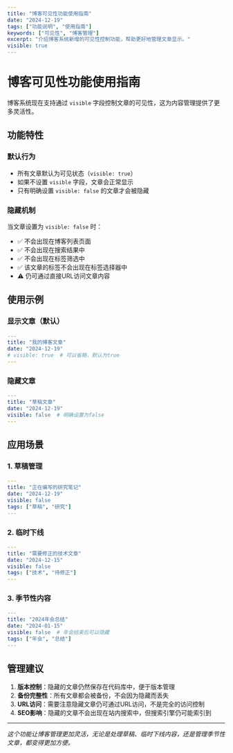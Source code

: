 ```yaml
---
title: "博客可见性功能使用指南"
date: "2024-12-19"
tags: ["功能说明", "使用指南"]
keywords: ["可见性", "博客管理"]
excerpt: "介绍博客系统新增的可见性控制功能，帮助更好地管理文章显示。"
visible: true
---
```


# 博客可见性功能使用指南

博客系统现在支持通过 `visible` 字段控制文章的可见性，这为内容管理提供了更多灵活性。

## 功能特性

### 默认行为
- 所有文章默认为可见状态（`visible: true`）
- 如果不设置 `visible` 字段，文章会正常显示
- 只有明确设置 `visible: false` 的文章才会被隐藏

### 隐藏机制
当文章设置为 `visible: false` 时：
- ✅ 不会出现在博客列表页面
- ✅ 不会出现在搜索结果中  
- ✅ 不会出现在标签筛选中
- ✅ 该文章的标签不会出现在标签选择器中
- ⚠️ 仍可通过直接URL访问文章内容

## 使用示例

### 显示文章（默认）
```yaml
---
title: "我的博客文章"
date: "2024-12-19"
# visible: true  # 可以省略，默认为true
---
```

### 隐藏文章
```yaml
---
title: "草稿文章"
date: "2024-12-19"
visible: false  # 明确设置为false
---
```

## 应用场景

### 1. 草稿管理
```yaml
---
title: "正在编写的研究笔记"
date: "2024-12-19"
visible: false
tags: ["草稿", "研究"]
---
```

### 2. 临时下线
```yaml
---
title: "需要修正的技术文章"
date: "2024-12-15"
visible: false
tags: ["技术", "待修正"]
---
```

### 3. 季节性内容
```yaml
---
title: "2024年会总结"
date: "2024-01-15"
visible: false  # 年会结束后可以隐藏
tags: ["年会", "总结"]
---
```

## 管理建议

1. **版本控制**：隐藏的文章仍然保存在代码库中，便于版本管理
2. **备份完整性**：所有文章都会被备份，不会因为隐藏而丢失
3. **URL访问**：需要注意隐藏文章仍可通过URL访问，不是完全的访问控制
4. **SEO影响**：隐藏的文章不会出现在站内搜索中，但搜索引擎仍可能索引到

---

*这个功能让博客管理更加灵活，无论是处理草稿、临时下线内容，还是管理季节性文章，都变得更加方便。* 